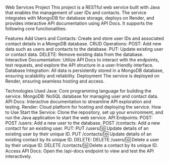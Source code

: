 Web Services Project
This project is a RESTful web service built with Java that enables the management of user IDs and contacts. The service integrates with MongoDB for database storage, deploys on Render, and provides interactive API documentation using API Docs. It supports the following core functionalities:

Features
Add Users and Contacts: Create and store user IDs and associated contact details in a MongoDB database.
CRUD Operations:
POST: Add new data such as users and contacts to the database.
PUT: Update existing user or contact data.
DELETE: Remove existing data from the database.
Interactive Documentation: Utilize API Docs to interact with the endpoints, test requests, and explore the API structure in a user-friendly interface.
Database Integration: All data is persistently stored in a MongoDB database, ensuring scalability and reliability.
Deployment
The service is deployed on Render, ensuring seamless hosting and access.

Technologies Used
Java: Core programming language for building the service.
MongoDB: NoSQL database for managing user and contact data.
API Docs: Interactive documentation to streamline API exploration and testing.
Render: Cloud platform for hosting and deploying the service.
How to Use
Start the Service: Clone the repository, set up your environment, and run the Java application to start the web service.
API Endpoints:
POST:
POST /users: Add a new user to the database.
POST /contacts: Add a new contact for an existing user.
PUT:
PUT /users/:id: Update details of an existing user by their unique ID.
PUT /contacts/:id: Update details of an existing contact by its unique ID.
DELETE:
DELETE /users/:id: Delete a user by their unique ID.
DELETE /contacts/:id: Delete a contact by its unique ID.
Access API Docs: Open the /api-docs endpoint to view and test the API interactively.
